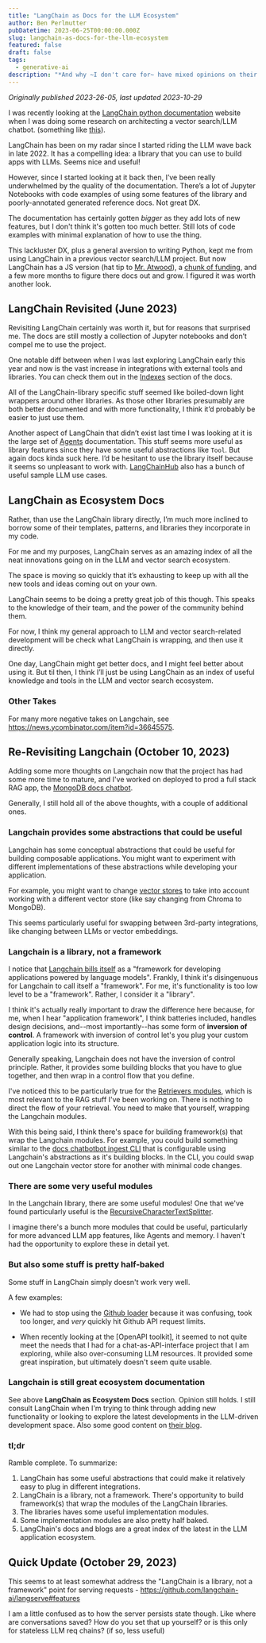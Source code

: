 ```yaml
---
title: "LangChain as Docs for the LLM Ecosystem"
author: Ben Perlmutter
pubDatetime: 2023-06-25T00:00:00.000Z
slug: langchain-as-docs-for-the-llm-ecosystem
featured: false
draft: false
tags:
  - generative-ai
description: "*And why ~I don't care for~ have mixed opinions on their libraries*"
---
```

*Originally published 2023-26-05, last updated 2023-10-29*

I was recently looking at the [LangChain python documentation](https://python.langchain.com/en/latest/) website when I was doing some research on architecting a vector search/LLM chatbot. (something like [this](https://medium.com/@abonia/document-based-llm-powered-chatbot-bb316009de93)).

LangChain has been on my radar since I started riding the LLM wave back in late 2022. It has a compelling idea: a library that you can use to build apps with LLMs. Seems nice and useful!

However, since I started looking at it back then, I’ve been really underwhelmed by the quality of the documentation. There’s a lot of Jupyter Notebooks with code examples of using some features of the library and poorly-annotated generated reference docs. Not great DX.

The documentation has certainly gotten _bigger_ as they add lots of new features, but I don't think it's gotten too much better. Still lots of code examples with minimal explanation of how to use the thing. 

This lackluster DX, plus a general aversion to writing Python, kept me from using LangChain in a previous vector search/LLM project. But now LangChain has a JS version (hat tip to [Mr. Atwood](https://en.wikipedia.org/wiki/Jeff_Atwood#:~:text=In%202007%2C%20Jeff%20Atwood%20made,question%2Dand%2Danswer%20website.)), a [chunk of funding](https://www.crunchbase.com/organization/langchain), and a few more months to figure there docs out and grow. I figured it was worth another look.

## LangChain Revisited (June 2023)

Revisiting LangChain certainly was worth it, but for reasons that surprised me. The docs are still mostly a collection of Jupyter notebooks and don’t compel me to use the project.

One notable diff between when I was last exploring LangChain early this year and now is the vast increase in integrations with external tools and libraries. You can check them out in the [Indexes](https://python.langchain.com/en/latest/modules/indexes.html) section of the docs.

All of the LangChain-library specific stuff seemed like boiled-down light wrappers around other libraries. As those other libraries presumably are both better documented and with more functionality, I think it’d probably be easier to just use them.

Another aspect of LangChain that didn’t exist last time I was looking at it is the large set of [Agents](https://python.langchain.com/en/latest/modules/agents/agents.html) documentation. This stuff seems more useful as library features since they have some useful abstractions like `Tool`. But again docs kinda suck here. I’d be hesitant to use the library itself because it seems so unpleasant to work with. [LangChainHub](https://github.com/hwchase17/langchain-hub) also has a bunch of useful sample LLM use cases.

## LangChain as Ecosystem Docs

Rather, than use the LangChain library directly, I’m much more inclined to borrow some of their templates, patterns, and libraries they incorporate in my code.

For me and my purposes, LangChain serves as an amazing index of all the neat innovations going on in the LLM and vector search ecosystem.

The space is moving so quickly that it’s exhausting to keep up with all the new tools and ideas coming out on your own.

LangChain seems to be doing a pretty great job of this though. This speaks to the knowledge of their team, and the power of the community behind them.

For now, I think my general approach to LLM and vector search-related development will be check what LangChain is wrapping, and then use it directly.

One day, LangChain might get better docs, and I might feel better about using it. But til then, I think I’ll just be using LangChain as an index of useful knowledge and tools in the LLM and vector search ecosystem.

### Other Takes

For many more negative takes on Langchain, see https://news.ycombinator.com/item?id=36645575.

## Re-Revisiting Langchain (October 10, 2023)

Adding some more thoughts on Langchain now that the project has had some more time to mature, and I've worked on deployed to prod a full stack RAG app, the [MongoDB docs chatbot](https://github.com/mongodb/chatbot). 

Generally, I still hold all of the above thoughts, with a couple of additional ones. 

### Langchain provides some abstractions that could be useful

Langchain has some conceptual abstractions that could be useful for building composable applications. You might want to experiment with different implementations of these abstractions while developing your application.

For example, you might want to change [vector stores](https://python.langchain.com/docs/modules/data_connection/vectorstores/) to take into account working with a different vector store (like say changing from Chroma to MongoDB).

This seems particularly useful for swapping between 3rd-party integrations, like changing between LLMs or vector embeddings. 

### Langchain is a library, not a framework

I notice that [Langchain bills itself](https://python.langchain.com/docs/get_started/introduction) as a "framework for developing applications powered by language models". Frankly, I think it's disingenuous for Langchain to call itself a "framework". For me, it's functionality is too low level to be a "framework". Rather, I consider it a "library". 

I think it's actually really important to draw the difference here because, for me, when I hear "application framework", I think batteries included, handles design decisions, and--most importantly--has some form of **inversion of control**. A framework with inversion of control let's you plug your custom application logic into its structure. 

Generally speaking, Langchain does not have the inversion of control principle. Rather, it provides some building blocks that you have to glue together, and then wrap in a control flow that you define.

I've noticed this to be particularly true for the [Retrievers modules](https://python.langchain.com/docs/modules/data_connection/), which is most relevant to the RAG stuff I've been working on. There is nothing to direct the flow of your retrieval. You need to make that yourself, wrapping the Langchain modules.

With this being said, I think there's space for building framework(s) that wrap the Langchain modules. For example, you could build something similar to the [docs chatbotbot ingest CLI](https://github.com/mongodb/chatbot/tree/main/ingest) that is configurable using Langchain's abstractions as it's building blocks. In the CLI, you could swap out one Langchain vector store for another with minimal code changes.

### There are some very useful modules

In the Langchain library, there are some useful modules! One that we've found particularly useful is the [RecursiveCharacterTextSplitter](https://python.langchain.com/docs/modules/data_connection/document_transformers/text_splitters/recursive_text_splitter). 

I imagine there's a bunch more modules that could be useful, particularly for more advanced LLM app features, like Agents and memory. I haven't had the opportunity to explore these in detail yet.

### But also some stuff is pretty half-baked

Some stuff in LangChain simply doesn't work very well.

A few examples:

- We had to stop using the [Github loader](https://js.langchain.com/docs/modules/data_connection/document_loaders/integrations/web_loaders/github) because it was confusing, took too longer, and _very_ quickly hit Github API request limits.

- When recently looking at the [OpenAPI toolkit], it seemed to not quite meet the needs that I had for a chat-as-API-interface project that I am exploring, while also over-consuming LLM resources. It provided some great inspiration, but ultimately doesn't seem quite usable.

### Langchain is still great ecosystem documentation

See above **LangChain as Ecosystem Docs** section. Opinion still holds. I still consult LangChain when I'm trying to think through adding new functionality or looking to explore the latest developments in the LLM-driven development space. Also some good content on [their blog](https://blog.langchain.dev/).

### tl;dr

Ramble complete. To summarize:

1. LangChain has some useful abstractions that could make it relatively easy to plug in different integrations.
2. LangChain is a library, not a framework. There's opportunity to build framework(s) that wrap the modules of the LangChain libraries.
3. The libraries haves some useful implementation modules.
4. Some implementation modules are also pretty half baked.
5. LangChain's docs and blogs are a great index of the latest in the LLM application ecosystem.

## Quick Update (October 29, 2023)

This seems to at least somewhat address the "LangChain is a library, not a framework" point for serving requests - https://github.com/langchain-ai/langserve#features

I am a little confused as to how the server persists state though. Like where are conversations saved? How do you set that up yourself? or is this only for stateless LLM req chains? (if so, less useful)